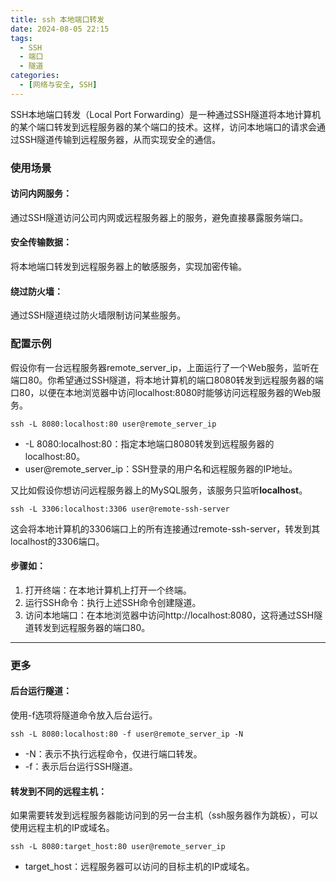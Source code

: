 ```yaml
---
title: ssh 本地端口转发
date: 2024-08-05 22:15
tags: 
  - SSH
  - 端口
  - 隧道
categories:
  - [网络与安全, SSH]
---
```


SSH本地端口转发（Local Port Forwarding）是一种通过SSH隧道将本地计算机的某个端口转发到远程服务器的某个端口的技术。这样，访问本地端口的请求会通过SSH隧道传输到远程服务器，从而实现安全的通信。

### 使用场景
#### 访问内网服务：
通过SSH隧道访问公司内网或远程服务器上的服务，避免直接暴露服务端口。

#### 安全传输数据：
将本地端口转发到远程服务器上的敏感服务，实现加密传输。

#### 绕过防火墙：
通过SSH隧道绕过防火墙限制访问某些服务。


### 配置示例

假设你有一台远程服务器remote_server_ip，上面运行了一个Web服务，监听在端口80。你希望通过SSH隧道，将本地计算机的端口8080转发到远程服务器的端口80，以便在本地浏览器中访问localhost:8080时能够访问远程服务器的Web服务。

```
ssh -L 8080:localhost:80 user@remote_server_ip

```

- -L 8080:localhost:80：指定本地端口8080转发到远程服务器的localhost:80。
- user@remote_server_ip：SSH登录的用户名和远程服务器的IP地址。


又比如假设你想访问远程服务器上的MySQL服务，该服务只监听**localhost**。
```
ssh -L 3306:localhost:3306 user@remote-ssh-server
```
这会将本地计算机的3306端口上的所有连接通过remote-ssh-server，转发到其localhost的3306端口。

#### 步骤如：

1. 打开终端：在本地计算机上打开一个终端。
2. 运行SSH命令：执行上述SSH命令创建隧道。
3. 访问本地端口：在本地浏览器中访问http://localhost:8080，这将通过SSH隧道转发到远程服务器的端口80。


----

### 更多
#### 后台运行隧道：
使用-f选项将隧道命令放入后台运行。
```
ssh -L 8080:localhost:80 -f user@remote_server_ip -N

```

- -N：表示不执行远程命令，仅进行端口转发。
- -f：表示后台运行SSH隧道。


#### 转发到不同的远程主机：
如果需要转发到远程服务器能访问到的另一台主机（ssh服务器作为跳板），可以使用远程主机的IP或域名。
```
ssh -L 8080:target_host:80 user@remote_server_ip
```

- target_host：远程服务器可以访问的目标主机的IP或域名。

